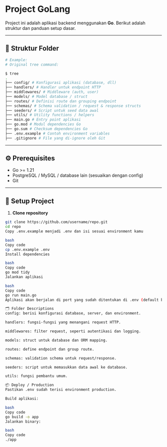 # Project GoLang

Project ini adalah aplikasi backend menggunakan **Go**. Berikut adalah struktur dan panduan setup dasar.

---

## 📁 Struktur Folder
```bash
# Example:
# Original tree command:

$ tree
.
├── config/ # Konfigurasi aplikasi (database, dll)
├── handlers/ # Handler untuk endpoint HTTP
├── middlewares/ # Middleware (auth, user)
├── models/ # Model database / struct
├── routes/ # Definisi route dan grouping endpoint
├── schemas/ # Schema validation / request & response structs
├── seeders/ # Script untuk seed data awal
├── utils/ # Utility functions / helpers
├── main.go # Entry point aplikasi
├── go.mod # Modul dependencies Go
├── go.sum # Checksum dependencies Go
├── .env.example # Contoh environment variables
├── .gitignore # File yang di-ignore oleh Git

```


---

## ⚙️ Prerequisites

- Go >= 1.21
- PostgreSQL / MySQL / database lain (sesuaikan dengan config)
- Git

---

## 🚀 Setup Project

1. **Clone repository**

```bash
git clone https://github.com/username/repo.git
cd repo
Copy .env.example menjadi .env dan isi sesuai environment kamu

bash
Copy code
cp .env.example .env
Install dependencies

bash
Copy code
go mod tidy
Jalankan aplikasi

bash
Copy code
go run main.go
Aplikasi akan berjalan di port yang sudah ditentukan di .env (default bisa 8080).

🗂 Folder Descriptions
config: berisi konfigurasi database, server, dan environment.

handlers: fungsi-fungsi yang menangani request HTTP.

middlewares: filter request, seperti autentikasi dan logging.

models: struct untuk database dan ORM mapping.

routes: define endpoint dan group route.

schemas: validation schema untuk request/response.

seeders: script untuk memasukkan data awal ke database.

utils: fungsi pembantu umum.

📦 Deploy / Production
Pastikan .env sudah terisi environment production.

Build aplikasi:

bash
Copy code
go build -o app
Jalankan binary:

bash
Copy code
./app
